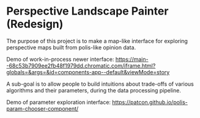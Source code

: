 # Perspective Landscape Painter (Redesign)

The purpose of this project is to make a map-like interface for exploring perspective maps built from polis-like opinion data.

Demo of work-in-process newer interface: https://main--68c53b7909ee2fb48f1979dd.chromatic.com/iframe.html?globals=&args=&id=components-app--default&viewMode=story

A sub-goal is to allow people to build intuitions about trade-offs of various algorithms and their parameters, during the data processing pipeline.

Demo of parameter exploration interface: https://patcon.github.io/polis-param-chooser-component/
